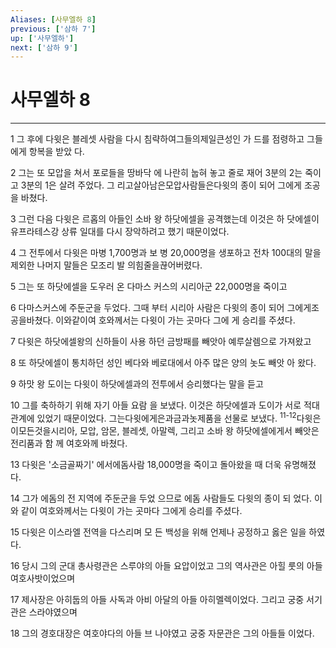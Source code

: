 ```yaml
---
Aliases: [사무엘하 8]
previous: ['삼하 7']
up: ['사무엘하']
next: ['삼하 9']
---
```

# 사무엘하 8

***


1 그 후에 다윗은 블레셋 사람을 다시 침략하여그들의제일큰성인 가 드를 점령하고 그들에게 항복을 받았 다. 

2 그는 또 모압을 쳐서 포로들을 땅바닥 에 나란히 눕혀 놓고 줄로 재어 3분의 2는 죽이고 3분의 1은 살려 주었다. 그 리고살아남은모압사람들은다윗의 종이 되어 그에게 조공을 바쳤다. 

3 그런 다음 다윗은 르홉의 아들인 소바 왕 하닷에셀을 공격했는데 이것은 하 닷에셀이 유프라테스강 상류 일대를 다시 장악하려고 했기 때문이었다. 

4 그 전투에서 다윗은 마병 1,700명과 보 병 20,000명을 생포하고 전차 100대의 말을 제외한 나머지 말들은 모조리 발 의힘줄을끊어버렸다. 

5 그는 또 하닷에셀을 도우러 온 다마스 커스의 시리아군 22,000명을 죽이고 

6 다마스커스에 주둔군을 두었다. 그때 부터 시리아 사람은 다윗의 종이 되어 그에게조공을바쳤다. 이와같이여 호와께서는 다윗이 가는 곳마다 그에 게 승리를 주셨다. 

7 다윗은 하닷에셀왕의 신하들이 사용 하던 금방패를 빼앗아 예루살렘으로 가져왔고 

8 또 하닷에셀이 통치하던 성인 베다와 베로대에서 아주 많은 양의 놋도 빼앗 아 왔다. 

9 하맛 왕 도이는 다윗이 하닷에셀과의 전투에서 승리했다는 말을 듣고 

10 그를 축하하기 위해 자기 아들 요람 을 보냈다. 이것은 하닷에셀과 도이가 서로 적대 관계에 있었기 때문이었다. 그는다윗에게은과금과놋제품을 선물로 보냈다. <sup class="versenum">11-12</sup>다윗은이모든것을시리아, 모압, 암몬, 블레셋, 아말렉, 그리고 소바 왕 하닷에셀에게서 빼앗은 전리품과 함 께 여호와께 바쳤다. 

13 다윗은 '소금골짜기' 에서에돔사람 18,000명을 죽이고 돌아왔을 때 더욱 유명해졌다. 

14 그가 에돔의 전 지역에 주둔군을 두었 으므로 에돔 사람들도 다윗의 종이 되 었다. 이와 같이 여호와께서는 다윗이 가는 곳마다 그에게 승리를 주셨다. 

15 다윗은 이스라엘 전역을 다스리며 모 든 백성을 위해 언제나 공정하고 옳은 일을 하였다. 

16 당시 그의 군대 총사령관은 스루야의 아들 요압이었고 그의 역사관은 아힐 룻의 아들 여호사밧이었으며 

17 제사장은 아히둡의 아들 사독과 아비 아달의 아들 아히멜렉이었다. 그리고 궁중 서기관은 스라야였으며 

18 그의 경호대장은 여호야다의 아들 브 나야였고 궁중 자문관은 그의 아들들 이었다.
